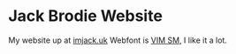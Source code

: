 # Jack Brodie Website

My website up at [imjack.uk](https://imjack.uk)
Webfont is [VIM SM](https://www.behance.net/gallery/8028439/Vim-SM-Free-Typeface), I like it a lot.